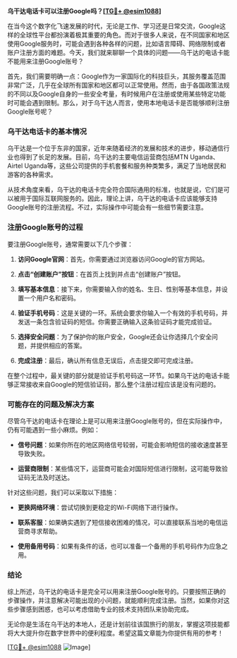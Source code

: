 **乌干达电话卡可以注册Google吗？[[TG💪+ @esim1088](https://t.me/s/esim1088)]**

在当今这个数字化飞速发展的时代，无论是工作、学习还是日常交流，Google这样的全球性平台都扮演着极其重要的角色。而对于很多人来说，在不同国家和地区使用Google服务时，可能会遇到各种各样的问题，比如语言障碍、网络限制或者账户注册方面的难题。今天，我们就来聊聊一个具体的问题——乌干达的电话卡能不能用来注册Google账号？

首先，我们需要明确一点：Google作为一家国际化的科技巨头，其服务覆盖范围非常广泛，几乎在全球所有国家和地区都可以正常使用。然而，由于各国政策法规的不同以及Google自身的一些安全考量，有时候用户在注册或使用某些特定功能时可能会遇到限制。那么，对于乌干达人而言，使用本地电话卡是否能够顺利注册Google账号呢？

### 乌干达电话卡的基本情况

乌干达是一个位于东非的国家，近年来随着经济的发展和技术的进步，移动通信行业也得到了长足的发展。目前，乌干达的主要电信运营商包括MTN Uganda、Airtel Uganda等，这些公司提供的手机套餐和服务种类繁多，满足了当地居民和游客的各种需求。

从技术角度来看，乌干达的电话卡完全符合国际通用的标准，也就是说，它们是可以被用于国际互联网服务的。因此，理论上讲，乌干达的电话卡应该能够支持Google账号的注册流程。不过，实际操作中可能会有一些细节需要注意。

### 注册Google账号的过程

要注册Google账号，通常需要以下几个步骤：

1. **访问Google官网**：首先，你需要通过浏览器访问Google的官方网站。
   
2. **点击“创建账户”按钮**：在首页上找到并点击“创建账户”按钮。

3. **填写基本信息**：接下来，你需要输入你的姓名、生日、性别等基本信息，并设置一个用户名和密码。

4. **验证手机号码**：这是关键的一环。系统会要求你输入一个有效的手机号码，并发送一条包含验证码的短信。你需要正确输入这条验证码才能完成验证。

5. **选择安全问题**：为了保护你的账户安全，Google还会让你选择几个安全问题，并提供相应的答案。

6. **完成注册**：最后，确认所有信息无误后，点击提交即可完成注册。

在整个过程中，最关键的部分就是验证手机号码这一环节。如果乌干达的电话卡能够正常接收来自Google的短信验证码，那么整个注册过程应该是没有问题的。

### 可能存在的问题及解决方案

尽管乌干达的电话卡在理论上是可以用来注册Google账号的，但在实际操作中，仍有可能遇到一些小麻烦。例如：

- **信号问题**：如果你所在的地区网络信号较弱，可能会影响短信的接收速度甚至导致失败。
  
- **运营商限制**：某些情况下，运营商可能会对国际短信进行限制，这可能导致验证码无法及时送达。

针对这些问题，我们可以采取以下措施：

- **更换网络环境**：尝试切换到更稳定的Wi-Fi网络下进行操作。
  
- **联系客服**：如果确实遇到了短信接收困难的情况，可以直接联系当地的电信运营商寻求帮助。

- **使用备用号码**：如果有条件的话，也可以准备一个备用的手机号码作为应急之用。

### 结论

综上所述，乌干达的电话卡是完全可以用来注册Google账号的。只要按照正确的步骤操作，并注意解决可能出现的小问题，就能顺利完成注册。当然，如果你对这些步骤感到困惑，也可以考虑借助专业的技术支持团队来协助完成。

无论你是生活在乌干达的本地人，还是计划前往该国旅行的朋友，掌握这项技能都将大大提升你在数字世界中的便利程度。希望这篇文章能为你提供有用的参考！

[[TG💪+ @esim1088](https://t.me/s/esim1088) ![Image](https://i.postimg.cc/4NQfJmqS/Snipaste-2025-05-13-00-14-12.png)]
